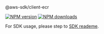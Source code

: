 @aws-sdk/client-ecr

[![NPM version](https://img.shields.io/npm/v/@aws-sdk/client-ecr/preview.svg)](https://www.npmjs.com/package/@aws-sdk/client-ecr)
[![NPM downloads](https://img.shields.io/npm/dm/@aws-sdk/client-ecr.svg)](https://www.npmjs.com/package/@aws-sdk/client-ecr)

For SDK usage, please step to [SDK reademe](https://github.com/aws/aws-sdk-js-v3).
